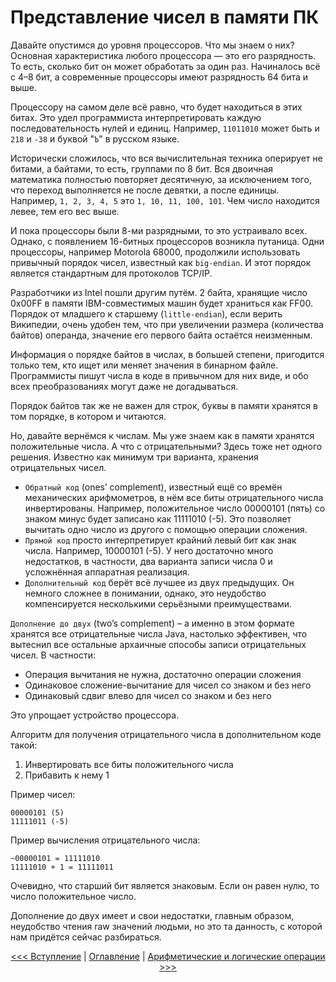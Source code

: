 Представление чисел в памяти ПК
===============================

Давайте опустимся до уровня процессоров. Что мы знаем о них? Основная характеристика любого процессора — это его разрядность. То есть, сколько бит он может обработать за один раз. Начиналось всё с 4–8 бит, а современные процессоры имеют разрядность 64 бита и выше.

Процессору на самом деле всё равно, что будет находиться в этих битах. Это удел программиста интерпретировать каждую последовательность нулей и единиц. Например, `11011010` может быть и `218` и `-38` и буквой "`Ъ`" в русском языке.

Исторически сложилось, что вся вычислительная техника оперирует не битами, а байтами, то есть, группами по 8 бит. Вся двоичная математика полностью повторяет десятичную, за исключением того, что переход выполняется не после девятки, а после единицы. Например, `1, 2, 3, 4, 5` это `1, 10, 11, 100, 101`. Чем число находится левее, тем его вес выше.

И пока процессоры были 8-ми разрядными, то это устраивало всех. Однако, с появлением 16-битных процессоров возникла путаница. Одни процессоры, например Motorola 68000, продолжили использовать привычный порядок чисел, известный как `big-endian`. И этот порядок является стандартным для протоколов TCP/IP.

Разработчики из Intel пошли другим путём. 2 байта, хранящие число 0x00FF в памяти IBM-совместимых машин будет храниться как FF00. Порядок от младшего к старшему (`little-endian`), если верить Википедии, очень удобен тем, что при увеличении размера (количества байтов) операнда, значение его первого байта остаётся неизменным.

Информация о порядке байтов в числах, в большей степени, пригодится только тем, кто ищет или меняет значения в бинарном файле. Программисты пишут числа в коде в привычном для них виде, и обо всех преобразованиях могут даже не догадываться.

Порядок байтов так же не важен для строк, буквы в памяти хранятся в том порядке, в котором и читаются.

Но, давайте вернёмся к числам. Мы уже знаем как в памяти хранятся положительные числа. А что с отрицательными? Здесь тоже нет одного решения. Известно как минимум три варианта, хранения отрицательных чисел.

* `Обратный код` (ones’ complement), известный ещё со времён механических арифмометров, в нём все биты отрицательного числа инвертированы. Например, положительное число 00000101 (пять) со знаком минус будет записано как 11111010 (-5). Это позволяет вычитать одно число из другого с помощью операции сложения.
* `Прямой код` просто интерпретирует крайний левый бит как знак числа. Например, 10000101 (-5). У него достаточно много недостатков, в частности, два варианта записи числа 0 и усложнённая аппаратная реализация.
* `Дополнительный код` берёт всё лучшее из двух предыдущих. Он немного сложнее в понимании, однако, это неудобство компенсируется несколькими серьёзными преимуществами.

`Дополнение до двух` (two’s complement) – а именно в этом формате хранятся все отрицательные числа Java, настолько эффективен, что вытеснил все остальные архаичные способы записи отрицательных чисел. В частности:

* Операция вычитания не нужна, достаточно операции сложения
* Одинаковое сложение-вычитание для чисел со знаком и без него
* Одинаковый сдвиг влево для чисел со знаком и без него

Это упрощает устройство процессора.

Алгоритм для получения отрицательного числа в дополнительном коде такой:

1.	Инвертировать все биты положительного числа
2.	Прибавить к нему 1

Пример чисел:

```
00000101 (5)
11111011 (-5)
```

Пример вычисления отрицательного числа: 

```
~00000101 = 11111010
11111010 + 1 = 11111011
```

Очевидно, что старший бит является знаковым. Если он равен нулю, то число положительное число.

Дополнение до двух имеет и свои недостатки, главным образом, неудобство чтения raw значений людьми, но это та данность, с которой нам придётся сейчас разбираться.

<div align="center">
   
   <a href="unsigned-java-numbers.md"><<< Вступление</a> | <a href="toc.md">Оглавление</a> | <a href="numbers-operations.md ">Арифметические и логические операции >>></a>
</div>
